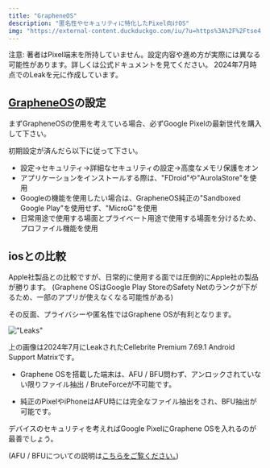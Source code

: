 ```yaml
---
title: "GrapheneOS"
description: "匿名性やセキュリティに特化したPixel向けOS"
img: "https://external-content.duckduckgo.com/iu/?u=https%3A%2F%2Ftse4.mm.bing.net%2Fth%3Fid%3DOIP.FjoTWtvuPbh7cYSvkUSndwAAAA%26pid%3DApi&f=1&ipt=071191daee99b249bb5437fac5b97bf3271678fd29acf93dd89d4766c4d12231&ipo=images"
---
```

注意: 著者はPixel端末を所持していません。設定内容や進め方が実際には異なる可能性があります。詳しくは公式ドキュメントを見てください。
2024年7月時点でのLeakを元に作成しています。

## [GrapheneOS](https://grapheneos.org/)の設定

まずGrapheneOSの使用を考えている場合、必ずGoogle Pixelの最新世代を購入して下さい。

初期設定が済んだら以下に従って下さい。

- 設定→セキュリティ→詳細なセキュリティの設定→高度なメモリ保護をオン
- アプリケーションをインストールする際は、"FDroid"や"AurolaStore"を使用
- Googleの機能を使用したい場合は、GrapheneOS純正の"Sandboxed Google Play"を使用せず、"MicroG"を使用
- 日常用途で使用する場面とプライベート用途で使用する場面を分けるため、プロファイル機能を使用

## iosとの比較

Apple社製品との比較ですが、日常的に使用する面では圧倒的にApple社の製品が勝ります。
(Graphene OSはGoogle Play StoreのSafety Netのランクが下がるため、一部のアプリが使えなくなる可能性がある)

その反面、プライバシーや匿名性ではGraphene OSが有利となります。

!["Leaks"](https://external-content.duckduckgo.com/iu/?u=https%3A%2F%2Fforum-uploads.privacyguidesusercontent.com%2Foriginal%2F2X%2Fa%2Fa73f2fe075e79fa3de608b66156869a3dec22980.png&f=1&nofb=1&ipt=073e3c1dfafc33ae4396c1e4b92c9965b62a737f32ad26a36b156f927f9e93b1)

上の画像は2024年7月にLeakされたCellebrite Premium 7.69.1 Android Support Matrixです。

- Graphene OSを搭載した端末は、AFU / BFU問わず、アンロックされていない限りファイル抽出 / BruteForceが不可能です。

- 純正のPixelやiPhoneはAFU時には完全なファイル抽出をされ、BFU抽出が可能です。

デバイスのセキュリティを考えればGoogle PixelにGraphene OSを入れるのが最善でしょう。

(AFU / BFUについての説明は[こちらをご覧ください。](https://privshare-beta.vercel.app/blogs/mobile/ios_encrypt))